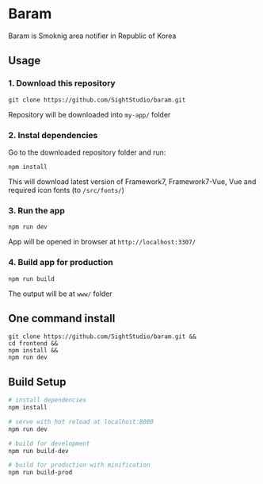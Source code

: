 # Baram

Baram is Smoknig area notifier in Republic of Korea
## Usage

### 1. Download this repository
```
git clone https://github.com/SightStudio/baram.git
```

Repository will be downloaded into `my-app/` folder

### 2. Instal dependencies

Go to the downloaded repository folder and run:
```
npm install
```

This will download latest version of Framework7, Framework7-Vue, Vue and required icon fonts (to `/src/fonts/`)

### 3. Run the app

```
npm run dev
```

App will be opened in browser at `http://localhost:3307/`

### 4. Build app for production

```
npm run build
```

The output will be at `www/` folder

## One command install

```
git clone https://github.com/SightStudio/baram.git &&
cd frontend &&
npm install &&
npm run dev
```

## Build Setup

``` bash
# install dependencies
npm install

# serve with hot reload at localhost:8080
npm run dev

# build for development
npm run build-dev

# build for production with minification
npm run build-prod
```


